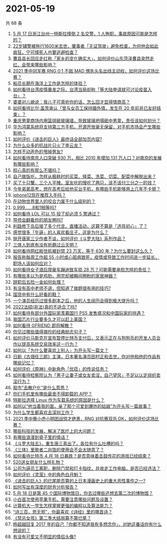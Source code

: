 # 2021-05-19

共 68 条

<!-- BEGIN -->
<!-- 最后更新时间 Wed May 19 2021 07:04:44 GMT+0800 (China Standard Time) -->

1. [5 月 17 日浙江台州一特斯拉撞倒 2 名交警，1
   人殉职，事故原因可能是怎样的？](https://www.zhihu.com/question/460003832)
2. [22岁辅警被拖行1600米去世，肇事者「无证驾驶」避免检查，为何他会如此疯狂，宁可撞死人也要逃避检查？](https://www.zhihu.com/question/460135941)
3. [曹县县长回应走红称「家乡的变化确实大」，如何评价山东菏泽曹县突然走红，会带来哪些影响？](https://www.zhihu.com/question/460089541)
4. [2021 季中冠军赛 RNG 0:1 不敌 MAD
   憾失头名出线主动权，如何评价这场比赛？](https://www.zhihu.com/question/460195556)
5. [船员长期在海洋上工作是怎样的体验？](https://www.zhihu.com/question/29298020)
6. [如何看待台湾疫情暴发之际，台湾当局却称「等大陆申请就可讨论疫苗入台」？](https://www.zhihu.com/question/460171280)
7. [婆婆对儿媳说：我儿子可真听你的话，怎么回才显得情商高？](https://www.zhihu.com/question/431787513)
8. [如何看待比尔·盖茨承认「曾与女员工保持婚外情，发生在 20
   年前并已友好结束」？](https://www.zhihu.com/question/460064207)
9. [重庆男童商场内用篮球砸玻璃墙，导致玻璃坍塌砸中男童，责任该如何划分？](https://www.zhihu.com/question/459951061)
10. [华为鸿蒙系统将支持第三方手机，开源开放毫无保留，对手机市场会产生哪些影响？](https://www.zhihu.com/question/460090403)
11. [如何评价《进击的巨人》最终话全部加页内容?](https://www.zhihu.com/question/460186596)
12. [为什么众多的抗战片只火了李云龙？](https://www.zhihu.com/question/268674369)
13. [怎样不动声色的甩掉男友?](https://www.zhihu.com/question/325314779)
14. [如何看待南京人口突破 930 万，相比 2010 年增加 131
    万人口？对南京的发展有哪些影响？](https://www.zhihu.com/question/460073729)
15. [程心真的有那么不堪吗？](https://www.zhihu.com/question/418036982)
16. [自己做饭吃，怎样从极耗时的买菜、择菜、洗菜、切菜、配菜中解脱出来？](https://www.zhihu.com/question/22903687)
17. [买了十只蟹，三个人平摊，室友吃的慢吃了两只，该不该付三分之一的钱？](https://www.zhihu.com/question/455193507)
18. [今年弟弟高考，想在高考后给他买台手机，有哪些手机能够用上几年不卡顿？](https://www.zhihu.com/question/459230225)
19. [iphone12现在推荐入手吗？](https://www.zhihu.com/question/444574639)
20. [在动物世界里人的咬合力属于什么级别的？](https://www.zhihu.com/question/459408371)
21. [0.999......8和1相等吗?](https://www.zhihu.com/question/459883219)
22. [如何看待 LOL 可以 15 投了却必须 5 票通过？](https://www.zhihu.com/question/460061128)
23. [导师会翻看你的朋友圈吗?](https://www.zhihu.com/question/377742704)
24. [利路修下岛后接了多个代言、直播活动，这算不算是「违背初心」了？](https://www.zhihu.com/question/460088683)
25. [感觉很多「牛逼」的人喜欢看庄子，这是为什么？](https://www.zhihu.com/question/31811556)
26. [抛开唐家三少作者不谈，如何评价《斗罗大陆》系列作品？](https://www.zhihu.com/question/458675311)
27. [三体人到底有没有折磨过云天明？](https://www.zhihu.com/question/459076670)
28. [如何看待网红殷世航被封禁 23 万天，等于 630
    年？为什么要封这么久？](https://www.zhihu.com/question/459925437)
29. [报告称每周工作超 55
    小时或心脏病致死，疫情或导致工作时间进一步延长，职场人该如何应对？](https://www.zhihu.com/question/460063511)
30. [如何看待女子酒后爬豪车蹦迪致车损 28
    万？可能需要承担怎样的责任？](https://www.zhihu.com/question/459759486)
31. [有哪些本以为是鸡肋，用完却被瞬间圈粉的家居神器？](https://www.zhihu.com/question/359026960)
32. [辞职后五险一金如何处理？](https://www.zhihu.com/question/54840341)
33. [有没有高中老师不讲，但知道了做题很有用的技巧?](https://www.zhihu.com/question/388419751)
34. [国货中有什么好看的鞋？](https://www.zhihu.com/question/278654959)
35. [一个演员经历过很多剧本之后，他的人生阅历会得到极大提升吗？](https://www.zhihu.com/question/455251862)
36. [2022法硕(非法)真的不适合了吗?](https://www.zhihu.com/question/438205558)
37. [如何看待有部分外国玩家羡慕国行 PS5
    发售盛况和中国玩家的待遇？](https://www.zhihu.com/question/459685754)
38. [我国芯片行业要多久才可以赶上美国？](https://www.zhihu.com/question/403452621)
39. [如何看待 GFRIEND 即将解散？](https://www.zhihu.com/question/460090159)
40. [你见过哪些值得摘抄的经典励志句子？](https://www.zhihu.com/question/447620837)
41. [如何评价马斯克在宣布暂停比特币支付后，又表示正在与狗狗币的开发人员合作以提高系统交易效率这一行为？](https://www.zhihu.com/question/459406032)
42. [如何以「为什么要喜欢上别人」为开头写一篇文？](https://www.zhihu.com/question/443120413)
43. [日剧《古畑任三郎》主演，日本著名演员田村正和去世，你对他和他的作品有哪些记忆？](https://www.zhihu.com/question/460168527)
44. [如何评价《原神》中新角色「优菈」的传说任务？](https://www.zhihu.com/question/460157064)
45. [如何看待检察院认为「男子让妻子或女友卖淫，自己望风」不足以认定组织卖淫行为？](https://www.zhihu.com/question/459692463)
46. [股市“去散户化”是什么意思？](https://www.zhihu.com/question/459212443)
47. [你们手机里有哪些最舍不得卸载的 APP？](https://www.zhihu.com/question/427095722)
48. [特斯拉选择 Linux 作为车载系统的原因是什么？](https://www.zhihu.com/question/455892933)
49. [如何以“他当着我的面，亲了那个可爱到爆炸的姑娘”为开头写一篇故事？](https://www.zhihu.com/question/445435350)
50. [为什么学生都喜欢去深圳工作？](https://www.zhihu.com/question/442868905)
51. [2021 季中赛小虎小明团战惊才绝景，RNG 对抗赛双杀
    DK，如何评价这场比赛？](https://www.zhihu.com/question/460167203)
52. [哪些科技的发展，解决了医疗上的大问题？](https://www.zhihu.com/question/459947188)
53. [有哪些浪漫到骨子里的情话？](https://www.zhihu.com/question/422342566)
54. [《斗罗大陆五》，重生唐三真出了，各位有什么吐槽的吗？](https://www.zhihu.com/question/459557005)
55. [《三体》里歌者二向箔的使用会不会太随意了？](https://www.zhihu.com/question/459124778)
56. [如何看待比特币 4 月 18
    日暴跌？是否意味着击鼓传花的游戏已经结束？](https://www.zhihu.com/question/455237775)
57. [520送女朋友什么样礼物？](https://www.zhihu.com/question/458252305)
58. [公司为逼员工离职，删除门禁和打卡指纹，并收走工作电脑，是否已经违法？](https://www.zhihu.com/question/458446577)
59. [如何评价《灵笼》中的角色白月魁？](https://www.zhihu.com/question/458161195)
60. [《进击的巨人》的烂尾能否算的上日本漫画史上的重大恶性事件之一?](https://www.zhihu.com/question/453573225)
61. [如何写出有深度的财务分析报告？](https://www.zhihu.com/question/38624533)
62. [5 月 18 日是第 45
    个国际博物馆日，你去过哪些还想去第二次的博物馆？](https://www.zhihu.com/question/460050202)
63. [小白首次使用苹果手机，需要注意哪些问题及设置？](https://www.zhihu.com/question/361796127)
64. [计算机大一学生怎样掌握更强的编程以及算法能力？](https://www.zhihu.com/question/444269929)
65. [“诗三百，思无邪”，你最喜欢《诗经》里的哪首诗？](https://www.zhihu.com/question/459755903)
66. [《禁忌女孩》第二季大结局算不算烂尾？](https://www.zhihu.com/question/458737109)
67. [杨超越回复 2017
    年的自己「你都不知道我有多想念你」，对她这番话你有什么想说的？](https://www.zhihu.com/question/459691259)
68. [有没有可爱又不明显的情侣头像?](https://www.zhihu.com/question/347976724)

<!-- END -->
